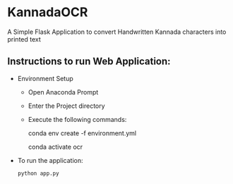 # KannadaOCR
A Simple Flask Application to convert Handwritten Kannada characters into printed text
## Instructions to run Web Application:
* Environment Setup
  * Open Anaconda Prompt
  * Enter the Project directory
  * Execute the following commands:
  
      conda env create -f environment.yml
  
      conda activate ocr
* To run the application:

      python app.py
